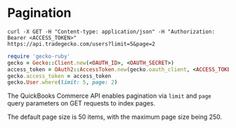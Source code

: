 # Pagination

```shell
curl -X GET -H "Content-type: application/json" -H "Authorization: Bearer <ACCESS_TOKEN>"
https://api.tradegecko.com/users?limit=5&page=2
```

```ruby
require 'gecko-ruby'
gecko = Gecko::Client.new(<OAUTH_ID>, <OAUTH_SECRET>)
access_token = OAuth2::AccessToken.new(gecko.oauth_client, <ACCESS_TOKEN>)
gecko.access_token = access_token
gecko.User.where(limit: 5, page: 2)
```
 
The QuickBooks Commerce API enables pagination via `limit`
and `page` query parameters on GET requests to index pages. 

The default page size is 50 items, with the maximum page size being 250.
